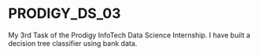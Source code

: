 # PRODIGY_DS_03
My 3rd Task of the Prodigy InfoTech Data Science Internship. I have built a decision tree classifier using bank data.
